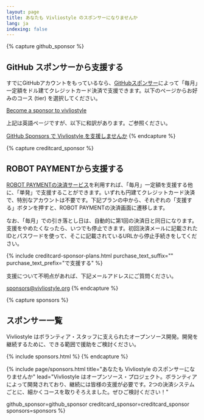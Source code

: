 ```yaml
---
layout: page
title: あなたも Vivliostyle のスポンサーになりませんか
lang: ja
indexing: false
---
```



{% capture github_sponsor %}
## GitHub スポンサーから支援する

すでにGitHubアカウントをもっているなら、[GitHubスポンサー](https://github.com/sponsors)によって「毎月」一定額をドル建てクレジットカード決済で支援できます。以下のページからお好みのコース (tier) を選択してください。

[Become a sponsor to vivliostyle](https://github.com/sponsors/vivliostyle)

上記は英語ページですが、以下に和訳があります。ご参照ください。

[GitHub Sponsors で Vivliostyle を支援しませんか](https://vivliostyle.org/ja/blog/2020/04/29/become-a-sponsor-to-vivliostyle-via-github-sponsors/#GitHub%20Sponsors%20%E3%81%A7%20Vivliostyle%20%E3%82%92%E6%94%AF%E6%8F%B4%E3%81%97%E3%81%BE%E3%81%9B%E3%82%93%E3%81%8B)
{% endcapture %}


{% capture creditcard_sponsor %}
## ROBOT PAYMENTから支援する

[ROBOT PAYMENTの決済サービス](https://www.robotpayment.co.jp/service/)を利用すれば、「毎月」一定額を支援する他に、「単発」で支援することができます。いずれも円建てクレジットカード決済で、特別なアカウントは不要です。下記プランの中から、それぞれの「支援する」ボタンを押すと、ROBOT PAYMENTの決済画面に遷移します。

なお、「毎月」での引き落とし日は、自動的に第1回の決済日と同日になります。支援をやめたくなったら、いつでも停止できます。初回決済メールに記載されたIDとパスワードを使って、そこに記載されているURLから停止手続きをしてください。

{% include creditcard-sponsor-plans.html
  purchase_text_suffix=""
  purchase_text_prefix="で支援する"
%}

支援について不明点があれば、下記メールアドレスにご質問ください。

[sponsors@vivliostyle.org](mailto:sponsors@vivliostyle.org)
{% endcapture %}


{% capture sponsors %}
## スポンサー一覧

Vivliostyle はボランティア・スタッフに支えられたオープンソース開発。開発を継続するために、できる範囲で援助をご検討ください。

{% include sponsors.html %}
{% endcapture %}


{% include page/sponsors.html
  title="あなたも Vivliostyle のスポンサーになりませんか"
  lead="Vivliostyle はオープンソース・プロジェクト。ボランティアによって開発されており、継続には皆様の支援が必要です。2つの決済システムごとに、細かくコースを取りそろえました。ぜひご検討ください！"

  github_sponsor=github_sponsor
  creditcard_sponsor=creditcard_sponsor
  sponsors=sponsors
%}
